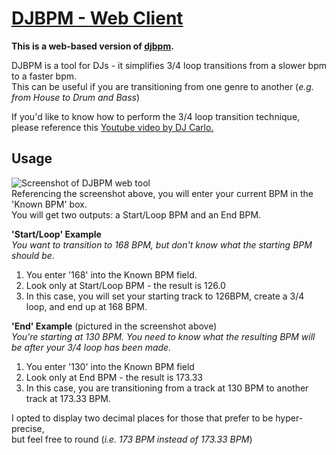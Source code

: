 # [DJBPM - Web Client](mechajuju.github.io)

**This is a web-based version of [djbpm](https://github.com/mechajuju/djbpm).**

DJBPM is a tool for DJs - it simplifies 3/4 loop transitions from a slower bpm to a faster bpm.  
This can be useful if you are transitioning from one genre to another (*e.g. from House to Drum and Bass*)

If you'd like to know how to perform the 3/4 loop transition technique,  
please reference this [Youtube video by DJ Carlo.](https://youtu.be/UUyqNDDdNn0)

## Usage
![Screenshot of DJBPM web tool](https://i.imgur.com/E5fUhrf.png)  
Referencing the screenshot above, you will enter your current BPM in the 'Known BPM' box.   
You will get two outputs: a Start/Loop BPM and an End BPM.

**'Start/Loop' Example**   
*You want to transition to 168 BPM, but don't know what the starting BPM should be.*
1. You enter '168' into the Known BPM field.
2. Look only at Start/Loop BPM - the result is 126.0
3. In this case, you will set your starting track to 126BPM, create a 3/4 loop, and end up at 168 BPM.

**'End' Example** (pictured in the screenshot above)   
*You're starting at 130 BPM. You need to know what the resulting BPM will be after your 3/4 loop has been made.* 
1. You enter '130' into the Known BPM field
3. Look only at End BPM - the result is 173.33
4. In this case, you are transitioning from a track at 130 BPM to another track at 173.33 BPM. 

I opted to display two decimal places for those that prefer to be hyper-precise,  
but feel free to round (*i.e. 173 BPM instead of 173.33 BPM*)
